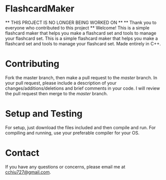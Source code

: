 # FlashcardMaker 
** THIS PROJECT IS NO LONGER BEING WORKED ON **
** Thank you to everyone who contributed to this project **
Welcome! This is a simple flashcard maker that helps you make a flashcard set and tools to manage your flashcard set.
This is a simple flashcard maker that helps you make a flashcard set and tools to manage your flashcard set. Made entirely in C++.
# Contributing
Fork the master branch, then make a pull request to the *master* branch. In your pull request, please include a description of your changes/additions/deletions and brief comments in your code. I will review the pull request then merge to the *master* branch.
# Setup and Testing
For setup, just download the files included and then compile and run. For compiling and running, use your preferable compiler for your OS.
# Contact
If you have any questions or concerns, please email me at cchiu727@gmail.com.
